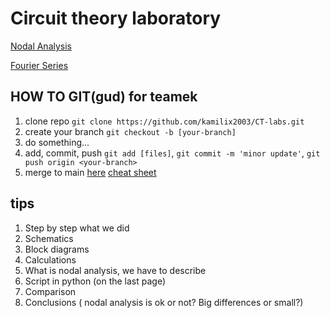 # Circuit theory laboratory
[Nodal Analysis](lab1/Latex/template_Report.pdf)

[Fourier Series](lab2/Latex/section_lab2.pdf)

## HOW TO GIT(gud) for teamek
1. clone repo `git clone https://github.com/kamilix2003/CT-labs.git`
2. create your branch `git checkout -b [your-branch]`
3. do something...
4. add, commit, push `git add [files]`, `git commit -m 'minor update'`, `git push origin <your-branch>`
5. merge to main [here](https://github.com/kamilix2003/CT-labs/pulls)
[cheat sheet](https://education.github.com/git-cheat-sheet-education.pdf)
## tips
1. Step by step what we did
2. Schematics
3. Block diagrams
4. Calculations 
5. What is nodal analysis, we have to describe
6. Script in python (on the last page)
7. Comparison 
8. Conclusions ( nodal analysis is ok or not? Big differences or small?)
